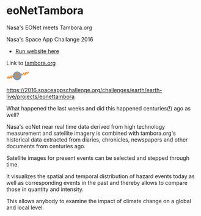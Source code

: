 # eoNetTambora
Nasa's EONet meets Tambora.org

Nasa's Space App Challange 2016

* [Run website here](http://rawgit.com/KMicha/eoNetTambora/master/index.html)

Link to [tambora.org](https://www.tambora.org)


![alt text](https://github.com/KMicha/eoNetTambora/raw/master/images/tambora-logo-red.png "Tambora Logo")

https://2016.spaceappschallenge.org/challenges/earth/earth-live/projects/eonettambora

What happened the last weeks and did this happened centuries(!) ago as well?

Nasa's eoNet near real time data derived from high technology measurement and satellite imagery is combined with tambora.org's historical data extracted from diaries, chronicles, newspapers and other documents from centuries ago.

Satellite images for present events can be selected and stepped through time. 

It visualizes the spatial and temporal distribution of hazard events today as well as corresponding events in the past and thereby allows to compare those in quantity and intensity.

This allows anybody to examine the impact of climate change on a global and local level.


